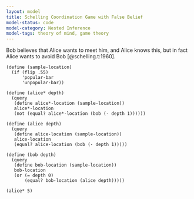```yaml
---
layout: model
title: Schelling Coordination Game with False Belief
model-status: code
model-category: Nested Inference
model-tags: theory of mind, game theory
---
```


Bob believes that Alice wants to meet him, and Alice knows this,
but in fact Alice wants to avoid Bob [@schelling.t:1960].

    (define (sample-location)
      (if (flip .55)
          'popular-bar
          'unpopular-bar))
    
    (define (alice* depth)
      (query
       (define alice*-location (sample-location))
       alice*-location
       (not (equal? alice*-location (bob (- depth 1))))))
    
    (define (alice depth)
      (query
       (define alice-location (sample-location))
       alice-location
       (equal? alice-location (bob (- depth 1)))))
    
    (define (bob depth)
      (query
       (define bob-location (sample-location))
       bob-location
       (or (= depth 0)
           (equal? bob-location (alice depth)))))
    
    (alice* 5)
